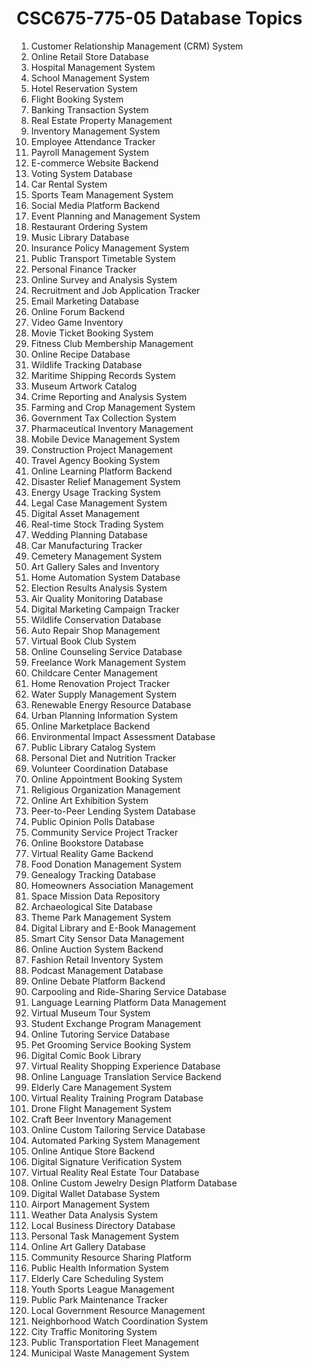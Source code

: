

# CSC675-775-05 Database Topics

1. Customer Relationship Management (CRM) System
2. Online Retail Store Database
3. Hospital Management System
5. School Management System
6. Hotel Reservation System
7. Flight Booking System
8. Banking Transaction System
9. Real Estate Property Management
10. Inventory Management System
11. Employee Attendance Tracker
12. Payroll Management System
13. E-commerce Website Backend
14. Voting System Database
15. Car Rental System
16. Sports Team Management System
17. Social Media Platform Backend
18. Event Planning and Management System
19. Restaurant Ordering System
20. Music Library Database
21. Insurance Policy Management System
22. Public Transport Timetable System
23. Personal Finance Tracker
25. Online Survey and Analysis System
26. Recruitment and Job Application Tracker
27. Email Marketing Database
28. Online Forum Backend
29. Video Game Inventory
30. Movie Ticket Booking System
31. Fitness Club Membership Management
32. Online Recipe Database
33. Wildlife Tracking Database
34. Maritime Shipping Records System
35. Museum Artwork Catalog
36. Crime Reporting and Analysis System
37. Farming and Crop Management System
38. Government Tax Collection System
39. Pharmaceutical Inventory Management
41. Mobile Device Management System
42. Construction Project Management
43. Travel Agency Booking System
44. Online Learning Platform Backend
45. Disaster Relief Management System
46. Energy Usage Tracking System
47. Legal Case Management System
48. Digital Asset Management
49. Real-time Stock Trading System
50. Wedding Planning Database
51. Car Manufacturing Tracker
52. Cemetery Management System
53. Art Gallery Sales and Inventory
54. Home Automation System Database
55. Election Results Analysis System
56. Air Quality Monitoring Database
57. Digital Marketing Campaign Tracker
58. Wildlife Conservation Database
59. Auto Repair Shop Management
60. Virtual Book Club System
61. Online Counseling Service Database
62. Freelance Work Management System
63. Childcare Center Management
64. Home Renovation Project Tracker
65. Water Supply Management System
66. Renewable Energy Resource Database
67. Urban Planning Information System
68. Online Marketplace Backend
69. Environmental Impact Assessment Database
70. Public Library Catalog System
71. Personal Diet and Nutrition Tracker
72. Volunteer Coordination Database
73. Online Appointment Booking System
75. Religious Organization Management
76. Online Art Exhibition System
77. Peer-to-Peer Lending System Database
78. Public Opinion Polls Database
79. Community Service Project Tracker
80. Online Bookstore Database
81. Virtual Reality Game Backend
82. Food Donation Management System
83. Genealogy Tracking Database
84. Homeowners Association Management
85. Space Mission Data Repository
86. Archaeological Site Database
87. Theme Park Management System
88. Digital Library and E-Book Management
89. Smart City Sensor Data Management
90. Online Auction System Backend
91. Fashion Retail Inventory System
92. Podcast Management Database
93. Online Debate Platform Backend
94. Carpooling and Ride-Sharing Service Database
95. Language Learning Platform Data Management
96. Virtual Museum Tour System
97. Student Exchange Program Management
98. Online Tutoring Service Database
99. Pet Grooming Service Booking System
100. Digital Comic Book Library
101. Virtual Reality Shopping Experience Database
102. Online Language Translation Service Backend
103. Elderly Care Management System
104. Virtual Reality Training Program Database
105. Drone Flight Management System
106. Craft Beer Inventory Management
107. Online Custom Tailoring Service Database
108. Automated Parking System Management
109. Online Antique Store Backend
110. Digital Signature Verification System
111. Virtual Reality Real Estate Tour Database
112. Online Custom Jewelry Design Platform Database
113. Digital Wallet Database System
114. Airport Management System
115. Weather Data Analysis System
116. Local Business Directory Database
117. Personal Task Management System
118. Online Art Gallery Database
119. Community Resource Sharing Platform
120. Public Health Information System
121. Elderly Care Scheduling System
122. Youth Sports League Management
123. Public Park Maintenance Tracker
124. Local Government Resource Management
125. Neighborhood Watch Coordination System
126. City Traffic Monitoring System
127. Public Transportation Fleet Management
128. Municipal Waste Management System

